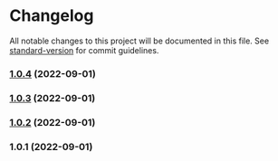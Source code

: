 # Changelog

All notable changes to this project will be documented in this file. See [standard-version](https://github.com/conventional-changelog/standard-version) for commit guidelines.

### [1.0.4](https://github.com/wallet-manager/wallet-manager-client/compare/v1.0.3...v1.0.4) (2022-09-01)

### [1.0.3](https://github.com/wallet-manager/wallet-manager-client/compare/v1.0.2...v1.0.3) (2022-09-01)

### [1.0.2](https://github.com/wallet-manager/wallet-manager-client/compare/v1.0.1...v1.0.2) (2022-09-01)

### 1.0.1 (2022-09-01)
